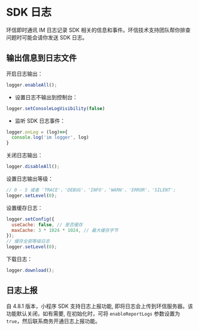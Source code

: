 # SDK 日志

环信即时通讯 IM 日志记录 SDK 相关的信息和事件。环信技术支持团队帮你排查问题时可能会请你发送 SDK 日志。

## 输出信息到日志文件

开启日志输出：

```JavaScript
logger.enableAll();
```
- 设置日志不输出到控制台：

```JavaScript
logger.setConsoleLogVisibility(false)
```

- 监听 SDK 日志事件：

```JavaScript
logger.onLog = (log)=>{
  console.log('im logger', log)
}
```

关闭日志输出：

```JavaScript
logger.disableAll();
```

设置日志输出等级：

```JavaScript
// 0 - 5 或者 'TRACE'，'DEBUG'，'INFO'，'WARN'，'ERROR'，'SILENT';
logger.setLevel(0);
```

设置缓存日志：

```JavaScript
logger.setConfig({
  useCache: false, // 是否缓存
  maxCache: 3 * 1024 * 1024, // 最大缓存字节
});
// 缓存全部等级日志
logger.setLevel(0);
```

下载日志：

```JavaScript
logger.download();
```

## 日志上报

自 4.8.1 版本，小程序 SDK 支持日志上报功能, 即将日志会上传到环信服务器。该功能默认关闭，如有需要, 在初始化时，可将 `enableReportLogs` 参数设置为 `true`，然后联系商务开通日志上报功能。